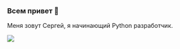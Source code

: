 ### Всем привет 👋
Меня зовут Сергей, я начинающий Python разработчик. 


<img src="{https://img.shields.io/badge/Telegram-2CA5E0?style=for-the-badge&logo=telegram&logoColor=white}" />

<!--
**BotalovSerg/BotalovSerg** is a ✨ _special_ ✨ repository because its `README.md` (this file) appears on your GitHub profile.

Here are some ideas to get you started:

- 🔭 I’m currently working on ...
- 🌱 I’m currently learning ...
- 👯 I’m looking to collaborate on ...
- 🤔 I’m looking for help with ...
- 💬 Ask me about ...
- 📫 How to reach me: ...
- 😄 Pronouns: ...
- ⚡ Fun fact: ...
-->
